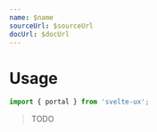 ```yaml
---
name: $name
sourceUrl: $sourceUrl
docUrl: $docUrl
---
```


<script lang="ts">
	import { subDays, subMonths } from 'date-fns';

	import Preview from '$lib/components/Preview.svelte';

	import portal from '$lib/actions/portal';
</script>

# Usage

```js
import { portal } from 'svelte-ux';
```

> TODO
